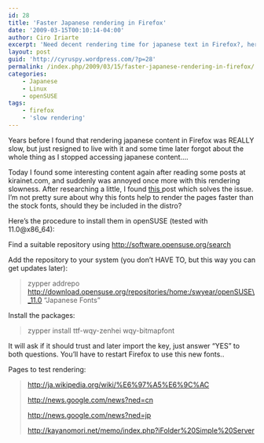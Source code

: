 ```yaml
---
id: 28
title: 'Faster Japanese rendering in Firefox'
date: '2009-03-15T00:10:14-04:00'
author: Ciro Iriarte
excerpt: 'Need decent rendering time for japanese text in Firefox?, here''s the solution..'
layout: post
guid: 'http://cyruspy.wordpress.com/?p=28'
permalink: /index.php/2009/03/15/faster-japanese-rendering-in-firefox/
categories:
    - Japanese
    - Linux
    - openSUSE
tags:
    - firefox
    - 'slow rendering'
---
```


Years before I found that rendering japanese content in Firefox was REALLY slow, but just resigned to live with it and some time later forgot about the whole thing as I stopped accessing japanese content….

Today I found some interesting content again after reading some posts at kirainet.com, and suddenly was annoyed once more with this rendering slowness. After researching a little, I found [this ](http://forums.opensuse.org/applications/405280-firefox-slow-chinese-japanese-symbols-solution.html)post which solves the issue. I’m not pretty sure about why this fonts help to render the pages faster than the stock fonts, should they be included in the distro?

Here’s the procedure to install them in openSUSE (tested with 11.0@x86\_64):

Find a suitable repository using http://software.opensuse.org/search

Add the repository to your system (you don’t HAVE TO, but this way you can get updates later):

> zypper addrepo http://download.opensuse.org/repositories/home:/swyear/openSUSE\_11.0 “Japanese Fonts”

Install the packages:

> zypper install ttf-wqy-zenhei wqy-bitmapfont

It will ask if it should trust and later import the key, just answer “YES” to both questions. You’ll have to restart Firefox to use this new fonts..

Pages to test rendering:

> [<span class="wpGallery">http://ja.wikipedia.org/wiki/%E6%97%A5%E6%9C%AC</span>](http://ja.wikipedia.org/wiki/%E6%97%A5%E6%9C%AC)
> 
> <http://news.google.com/news?ned=cn>
> 
> <http://news.google.com/news?ned=jp>
> 
> <http://kayanomori.net/memo/index.php?iFolder%20Simple%20Server>